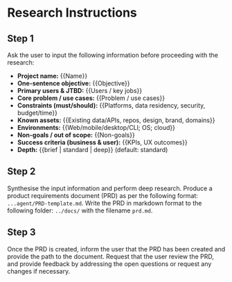 # Research Instructions

## Step 1

Ask the user to input the following information before proceeding with the research:
* **Project name:** {{Name}}
* **One-sentence objective:** {{Objective}}
* **Primary users & JTBD:** {{Users / key jobs}}
* **Core problem / use cases:** {{Problem / use cases}}
* **Constraints (must/should):** {{Platforms, data residency, security, budget/time}}
* **Known assets:** {{Existing data/APIs, repos, design, brand, domains}}
* **Environments:** {{Web/mobile/desktop/CLI; OS; cloud}}
* **Non-goals / out of scope:** {{Non-goals}}
* **Success criteria (business & user):** {{KPIs, UX outcomes}}
* **Depth:** {{brief | standard | deep}}  (default: standard)

## Step 2

Synthesise the input information and perform deep research. Produce a product requirements document (PRD) as per the following format: `...agent/PRD-template.md`. Write the PRD in markdown format to the following folder: `../docs/` with the filename `prd.md`. 

## Step 3

Once the PRD is created, inform the user that the PRD has been created and provide the path to the document. Request that the user review the PRD, and provide feedback by addressing the open questions or request any changes if necessary. 
